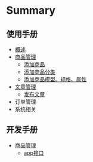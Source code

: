 # Summary

## 使用手册

* [概述](README.md)
* [商品管理](chapter1.md)
  * [添加商品](chapter1/shang-pin-tian-jia.md)
  * [添加商品分类](chapter1/tian-jia-shang-pin-fen-lei.md)
  * [添加商品模型、规格、属性](tian-jia-shang-pin-gui-ge.md)
* [文章管理](wen-zhang-guan-li.md)
  * [发布文章](fa-bu-wen-zhang.md)
* 订单管理
* 系统相关

## 开发手册

* [商品管理](kai-fa-shou-ce/shang-pin-guan-li.md)
  * [app接口](kai-fa-shou-ce/shang-pin-guan-li/appjie-kou.md)



